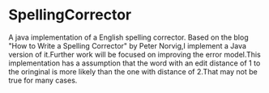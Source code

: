 # SpellingCorrector
A java implementation of a English spelling corrector. Based on the blog "How to Write a Spelling Corrector" by Peter Norvig,I implement a Java version of it.Further work will be focused on improving the error model.This implementation has a assumption that the word with an edit distance of 1 to the oringinal is more likely than the one with distance of 2.That may not be true for many cases.
